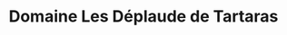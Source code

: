 ---
title: "Domaine Les Déplaude de Tartaras"
url: /tartaras/domaine-les-deplaude-de-tartaras/
shop: Hofladen
---